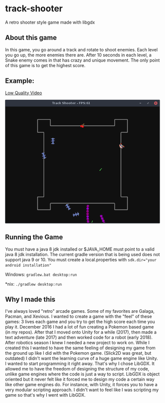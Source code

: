 # track-shooter
A retro shooter style game made with libgdx
## About this game
In this game, you go around a track and rotate to shoot enemies. Each level you go up, the more enemies there are.
After 10 seconds in each level, a Snake enemy comes in that has crazy and unique movement. The only point of this game is to
get the highest score.

## Example:
[Low Quality Video](https://www.youtube.com/watch?v=qpaIXSVZYBI "Track Shooter Demo Video")

![alt text](demo-screenshot.png?raw=true "Demo Screenshot")

## Running the Game
You must have a java 8 jdk installed or $JAVA_HOME must point to a valid java 8 jdk installation. The current
gradle version that is being used does not support java 9 or 10. You must create a local.properties
with ```sdk.dir="your android installation"```

Windows: ```gradlew.bat desktop:run```

*nix: ```./gradlew desktop:run```

## Why I made this
I've always loved "retro" arcade games. Some of my favorites are Galaga, Pacman, and Xevious. I wanted to create a game
with the "feel" of these games: 3 lives each game and you try to get the high score each time you play it. December 2016 I had
a lot of fun creating a Pokemon based game (in my repos). After that I moved onto Unity for a while (2017), then made a text adventure (late 2017)
and then worked code for a robot (early 2018). After robotics season I knew I needed a new project to work on. While I created this
I wanted to have the same feeling of designing my game from the ground up like I did with the Pokemon game. (Slick2D was great, but outdated) I didn't want
the learning curve of a huge game engine like Unity. I wanted to start programming it right away. That's why I chose LibGDX.
It allowed me to have the freedom of designing the structure of my code, unlike game engines where the code is just a way to script. 
LibGDX is object oriented but it never felt like it forced me to design my code a certain way like other game engines do. 
For instance, with Unity, it forces you to have a very modular scripting approach.
I didn't want to feel like I was scripting my game so that's why I went with LibGDX.
